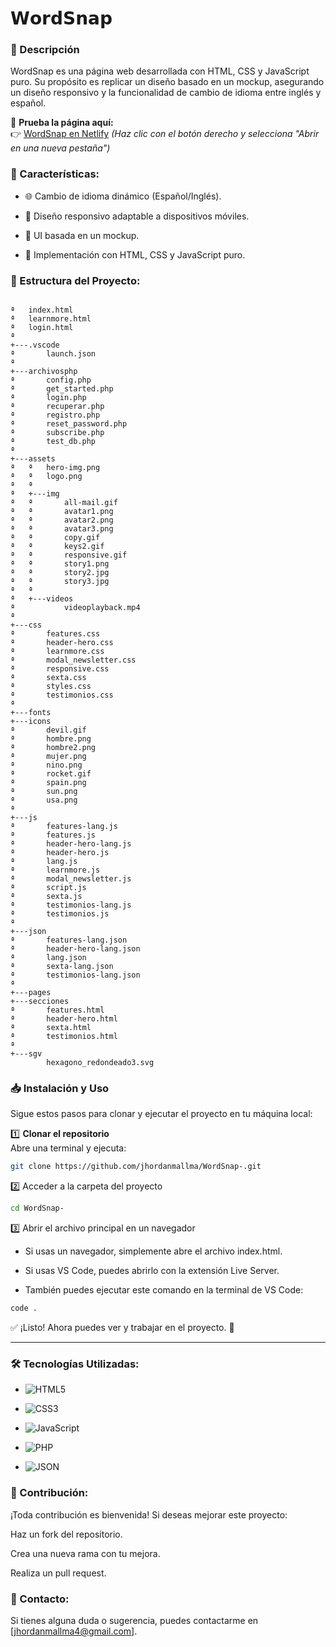 # 𝗪𝗼𝗿𝗱𝗦𝗻𝗮𝗽

### 📌 Descripción


WordSnap es una página web desarrollada con HTML, CSS y JavaScript puro. Su propósito es replicar un diseño basado en un mockup, asegurando un diseño responsivo y la funcionalidad de cambio de idioma entre inglés y español.

🔗 **Prueba la página aquí:**  
👉 [WordSnap en Netlify](https://67d0ee438044e8922234cc1c--spiffy-creponne-f2b6b3.netlify.app) _(Haz clic con el botón derecho y selecciona "Abrir en una nueva pestaña")_



### 🚀 Características:

- 🌐 Cambio de idioma dinámico (Español/Inglés).

- 📱 Diseño responsivo adaptable a dispositivos móviles.

- 🎨 UI basada en un mockup.

- 🔧 Implementación con HTML, CSS y JavaScript puro.



### 📂 Estructura del Proyecto:

```Listado de rutas de carpetas

ª   index.html
ª   learnmore.html
ª   login.html
ª   
+---.vscode
ª       launch.json
ª       
+---archivosphp
ª       config.php
ª       get_started.php
ª       login.php
ª       recuperar.php
ª       registro.php
ª       reset_password.php
ª       subscribe.php
ª       test_db.php
ª       
+---assets
ª   ª   hero-img.png
ª   ª   logo.png
ª   ª   
ª   +---img
ª   ª       all-mail.gif
ª   ª       avatar1.png
ª   ª       avatar2.png
ª   ª       avatar3.png
ª   ª       copy.gif
ª   ª       keys2.gif
ª   ª       responsive.gif
ª   ª       story1.png
ª   ª       story2.jpg
ª   ª       story3.jpg
ª   ª       
ª   +---videos
ª           videoplayback.mp4
ª           
+---css
ª       features.css
ª       header-hero.css
ª       learnmore.css
ª       modal_newsletter.css
ª       responsive.css
ª       sexta.css
ª       styles.css
ª       testimonios.css
ª       
+---fonts
+---icons
ª       devil.gif
ª       hombre.png
ª       hombre2.png
ª       mujer.png
ª       nino.png
ª       rocket.gif
ª       spain.png
ª       sun.png
ª       usa.png
ª       
+---js
ª       features-lang.js
ª       features.js
ª       header-hero-lang.js
ª       header-hero.js
ª       lang.js
ª       learnmore.js
ª       modal_newsletter.js
ª       script.js
ª       sexta.js
ª       testimonios-lang.js
ª       testimonios.js
ª       
+---json
ª       features-lang.json
ª       header-hero-lang.json
ª       lang.json
ª       sexta-lang.json
ª       testimonios-lang.json
ª       
+---pages
+---secciones
ª       features.html
ª       header-hero.html
ª       sexta.html
ª       testimonios.html
ª       
+---sgv
        hexagono_redondeado3.svg
```
        

### 📥 Instalación y Uso  

Sigue estos pasos para clonar y ejecutar el proyecto en tu máquina local:  

1️⃣ **Clonar el repositorio**  
   Abre una terminal y ejecuta:  

   ```sh
   git clone https://github.com/jhordanmallma/WordSnap-.git
   ```
2️⃣ Acceder a la carpeta del proyecto

   ```sh
cd WordSnap-
   ```
3️⃣ Abrir el archivo principal en un navegador

- Si usas un navegador, simplemente abre el archivo index.html.

- Si usas VS Code, puedes abrirlo con la extensión Live Server.

- También puedes ejecutar este comando en la terminal de VS Code:

```sh
code .
```

✅ ¡Listo! Ahora puedes ver y trabajar en el proyecto. 🚀

***

### 🛠️ Tecnologías Utilizadas: 

- ![HTML5](https://img.shields.io/badge/HTML5-orange?style=for-the-badge&logo=html5&logoColor=white)
  
- ![CSS3](https://img.shields.io/badge/CSS3-blue?style=for-the-badge&logo=css3&logoColor=white)
  
- ![JavaScript](https://img.shields.io/badge/JavaScript-yellow?style=for-the-badge&logo=javascript&logoColor=white)
  
- ![PHP](https://img.shields.io/badge/PHP-777BB4?style=for-the-badge&logo=php&logoColor=white)
  
- ![JSON](https://img.shields.io/badge/JSON-000000?style=for-the-badge&logo=json&logoColor=white)  


### 🤝 Contribución:

¡Toda contribución es bienvenida! Si deseas mejorar este proyecto:

Haz un fork del repositorio.

Crea una nueva rama con tu mejora.

Realiza un pull request.

### 📧 Contacto:

Si tienes alguna duda o sugerencia, puedes contactarme en [jhordanmallma4@gmail.com].

